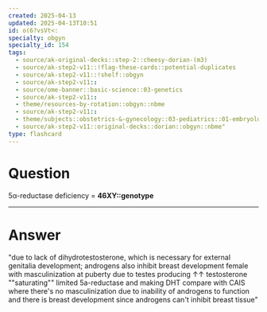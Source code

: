 ```yaml
---
created: 2025-04-13
updated: 2025-04-13T10:51
id: o(6?vsVt<:
specialty: obgyn
specialty_id: 154
tags:
  - source/ak-original-decks::step-2::cheesy-dorian-(m3)
  - source/ak-step2-v11::!flag-these-cards::potential-duplicates
  - source/ak-step2-v11::!shelf::obgyn
  - source/ak-step2-v11::
  - source/ome-banner::basic-science::03-genetics
  - source/ak-step2-v11::
  - theme/resources-by-rotation::obgyn::nbme
  - source/ak-step2-v11::
  - theme/subjects::obstetrics-&-gynecology::03-pediatrics::01-embryology::sexual-development-disorders::5a-reductase-deficiency
  - source/ak-step2-v11::original-decks::dorian::obgyn::nbme"
type: flashcard
---
```


# Question
5α-reductase deficiency = **46XY::genotype**

---

# Answer
"due to lack of dihydrotestosterone, which is necessary for external genitalia development; androgens also inhibit breast development   female with masculinization at puberty due to testes producing ↑↑ testosterone ""saturating"" limited 5a-reductase and making DHT   compare with CAIS where there's no masculinization due to inability of androgens to function and there is breast development since androgens can't inhibit breast tissue"